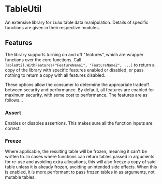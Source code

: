 # TableUtil

An extensive library for Luau table data manipulation. Details of specific functions are given in their respective modules.

## Features

The library supports turning on and off "features", which are wrapper functions over the core functions. Call `TableUtil.WithFeatures("FeatureName1", "FeatureName2", ...)` to return a copy of the library with specific features enabled or disabled, or pass nothing to return a copy with all features disabled.

These options allow the consumer to determine the appropriate tradeoff between security and performance. By default, all features are enabled for maximum security, with some cost to performance. The features are as follows...

### Assert

Enables or disables assertions. This makes sure all the function inputs are correct.

### Freeze

Where applicable, the resulting table will be frozen, meaning it can't be written to. In cases where functions can return tables passed in arguments for re-use and avoiding extra allocations, this will also freeze a copy of said table unless it is already frozen, avoiding unintended side effects. When this is enabled, it is more performant to pass frozen tables in as arguments, not mutable tables.
